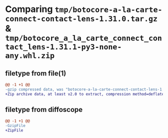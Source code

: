 # Comparing `tmp/botocore-a-la-carte-connect-contact-lens-1.31.0.tar.gz` & `tmp/botocore_a_la_carte_connect_contact_lens-1.31.1-py3-none-any.whl.zip`

## filetype from file(1)

```diff
@@ -1 +1 @@
-gzip compressed data, was "botocore-a-la-carte-connect-contact-lens-1.31.0.tar", last modified: Fri Jul  7 01:43:45 2023, max compression
+Zip archive data, at least v2.0 to extract, compression method=deflate
```

## filetype from diffoscope

```diff
@@ -1 +1 @@
-GzipFile
+ZipFile
```


